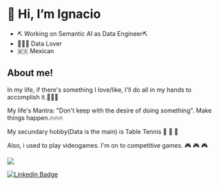 <h1>👋 Hi, I’m Ignacio</h1>

- ⛏ Working on Semantic AI as Data Engineer⛏ 
- 👨🏾‍💻 Data Lover
- 🇲🇽 Mexican 

<h2>About me!</h2>

In my life, if there's something I love/like, I'll do all in my hands to accomplish it.🥇🥇🥇


My life's Mantra: "Don't keep with the desire of doing something". Make things happen.🔥🔥🔥

My secundary hobby(Data is the main) is Table Tennis 🏓 🏓 🏓 

Also, i used to play videogames. I'm on to competitive games. 🎮 🎮 🎮



![](https://komarev.com/ghpvc/?username=Forever-D14)

[![Linkedin Badge](https://img.shields.io/badge/-LinkedIn-0e76a8?style=flat-square&logo=Linkedin&logoColor=white)](https://www.linkedin.com/in/ignaciodiazromero/)

<!---
Forever-D14/Forever-D14 is a ✨ special ✨ repository because its `README.md` (this file) appears on your GitHub profile.
You can click the Preview link to take a look at your changes.
--->
